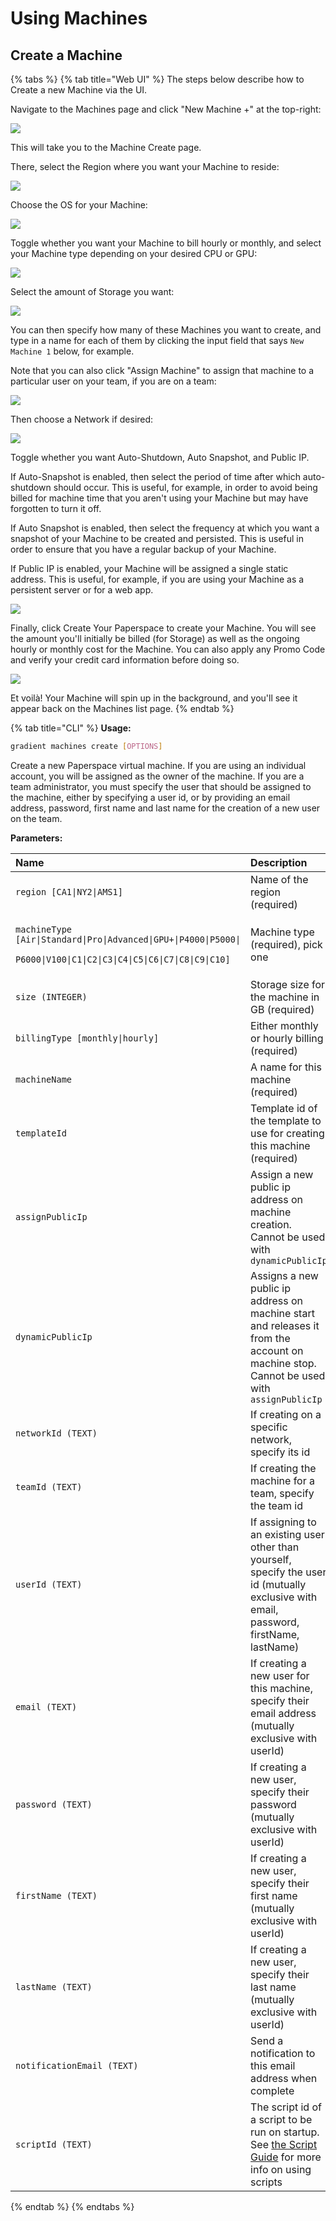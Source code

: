 # Using Machines

## Create a Machine

{% tabs %}
{% tab title="Web UI" %}
The steps below describe how to Create a new Machine via the UI.

Navigate to the Machines page and click "New Machine +" at the top-right:

![](../../.gitbook/assets/screen-shot-2019-07-11-at-6.43.52-pm.png)

This will take you to the Machine Create page.

There, select the Region where you want your Machine to reside:

![](../../.gitbook/assets/screen-shot-2019-07-11-at-6.40.09-pm.png)

Choose the OS for your Machine:

![](../../.gitbook/assets/screen-shot-2019-07-11-at-6.40.23-pm.png)

Toggle whether you want your Machine to bill hourly or monthly, and select your Machine type depending on your desired CPU or GPU:

![](../../.gitbook/assets/screen-shot-2019-07-11-at-6.40.34-pm.png)

Select the amount of Storage you want:

![](../../.gitbook/assets/screen-shot-2019-07-11-at-6.40.42-pm.png)

You can then specify how many of these Machines you want to create, and type in a name for each of them by clicking the input field that says `New Machine 1` below, for example.

Note that you can also click "Assign Machine" to assign that machine to a particular user on your team, if you are on a team:

![](../../.gitbook/assets/screen-shot-2019-07-11-at-6.40.52-pm.png)

Then choose a Network if desired:

![](../../.gitbook/assets/screen-shot-2019-07-11-at-6.40.58-pm.png)

Toggle whether you want Auto-Shutdown, Auto Snapshot, and Public IP.

If Auto-Snapshot is enabled, then select the period of time after which auto-shutdown should occur. This is useful, for example, in order to avoid being billed for machine time that you aren't using your Machine but may have forgotten to turn it off.

If Auto Snapshot is enabled, then select the frequency at which you want a snapshot of your Machine to be created and persisted. This is useful in order to ensure that you have a regular backup of your Machine.

If Public IP is enabled, your Machine will be assigned a single static address. This is useful, for example, if you are using your Machine as a persistent server or for a web app.

![](../../.gitbook/assets/screen-shot-2019-07-11-at-6.41.04-pm.png)

Finally, click Create Your Paperspace to create your Machine. You will see the amount you'll initially be billed \(for Storage\) as well as the ongoing hourly or monthly cost for the Machine. You can also apply any Promo Code and verify your credit card information before doing so.

![](../../.gitbook/assets/screen-shot-2019-07-11-at-6.43.02-pm.png)

Et voilà! Your Machine will spin up in the background, and you'll see it appear back on the Machines list page.
{% endtab %}

{% tab title="CLI" %}
**Usage:** 

```bash
gradient machines create [OPTIONS]
```

Create a new Paperspace virtual machine. If you are using an individual account, you will be assigned as the owner of the machine. If you are a team administrator, you must specify the user that should be assigned to the machine, either by specifying a user id, or by providing an email address, password, first name and last name for the creation of a new user on the team.

**Parameters:**

<table>
  <thead>
    <tr>
      <th style="text-align:left">Name</th>
      <th style="text-align:left">Description</th>
    </tr>
  </thead>
  <tbody>
    <tr>
      <td style="text-align:left"><code>region [CA1|NY2|AMS1]</code>
      </td>
      <td style="text-align:left">Name of the region (required)</td>
    </tr>
    <tr>
      <td style="text-align:left">
        <p><code>machineType [Air|Standard|Pro|Advanced|GPU+|P4000|P5000|</code>
        </p>
        <p><code>P6000|V100|C1|C2|C3|C4|C5|C6|C7|C8|C9|C10]</code>
        </p>
      </td>
      <td style="text-align:left">Machine type (required), pick one</td>
    </tr>
    <tr>
      <td style="text-align:left"><code>size (INTEGER)</code>
      </td>
      <td style="text-align:left">Storage size for the machine in GB (required)</td>
    </tr>
    <tr>
      <td style="text-align:left"><code>billingType [monthly|hourly]</code>
      </td>
      <td style="text-align:left">Either monthly or hourly billing (required)</td>
    </tr>
    <tr>
      <td style="text-align:left"><code>machineName</code>
      </td>
      <td style="text-align:left">A name for this machine (required)</td>
    </tr>
    <tr>
      <td style="text-align:left"><code>templateId</code>
      </td>
      <td style="text-align:left">Template id of the template to use for creating this machine (required)</td>
    </tr>
    <tr>
      <td style="text-align:left"><code>assignPublicIp</code>
      </td>
      <td style="text-align:left">Assign a new public ip address on machine creation. Cannot be used with <code>dynamicPublicIp</code>
      </td>
    </tr>
    <tr>
      <td style="text-align:left"><code>dynamicPublicIp</code>
      </td>
      <td style="text-align:left">Assigns a new public ip address on machine start and releases it from
        the account on machine stop. Cannot be used with <code>assignPublicIp</code>
      </td>
    </tr>
    <tr>
      <td style="text-align:left"><code>networkId (TEXT)</code>
      </td>
      <td style="text-align:left">If creating on a specific network, specify its id</td>
    </tr>
    <tr>
      <td style="text-align:left"><code>teamId (TEXT)</code>
      </td>
      <td style="text-align:left">If creating the machine for a team, specify the team id</td>
    </tr>
    <tr>
      <td style="text-align:left"><code>userId (TEXT)</code>
      </td>
      <td style="text-align:left">If assigning to an existing user other than yourself, specify the user
        id (mutually exclusive with email, password, firstName, lastName)</td>
    </tr>
    <tr>
      <td style="text-align:left"><code>email (TEXT)</code>
      </td>
      <td style="text-align:left">If creating a new user for this machine, specify their email address (mutually
        exclusive with userId)</td>
    </tr>
    <tr>
      <td style="text-align:left"><code>password (TEXT)</code>
      </td>
      <td style="text-align:left">If creating a new user, specify their password (mutually exclusive with
        userId)</td>
    </tr>
    <tr>
      <td style="text-align:left"><code>firstName (TEXT)</code>
      </td>
      <td style="text-align:left">If creating a new user, specify their first name (mutually exclusive with
        userId)</td>
    </tr>
    <tr>
      <td style="text-align:left"><code>lastName (TEXT)</code>
      </td>
      <td style="text-align:left">If creating a new user, specify their last name (mutually exclusive with
        userId)</td>
    </tr>
    <tr>
      <td style="text-align:left"><code>notificationEmail (TEXT)</code>
      </td>
      <td style="text-align:left">Send a notification to this email address when complete</td>
    </tr>
    <tr>
      <td style="text-align:left"><code>scriptId (TEXT)</code>
      </td>
      <td style="text-align:left">The script id of a script to be run on startup. See <a href="https://github.com/Paperspace/paperspace-node/blob/master/scripts.md">the Script Guide</a> for
        more info on using scripts</td>
    </tr>
  </tbody>
</table>
{% endtab %}
{% endtabs %}

